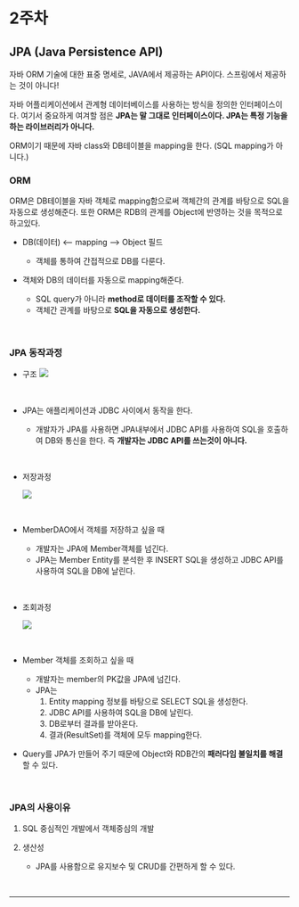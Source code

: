 2주차
===

## JPA (Java Persistence API)

자바 ORM 기술에 대한 표중 명세로, JAVA에서 제공하는 API이다. 스프링에서 제공하는 것이 아니다! <br>

자바 어플리케이션에서 관계형 데이터베이스를 사용하는 방식을 정의한 인터페이스이다. 여기서 중요하게 여겨할 점은 **JPA는 말 그대로 인터페이스이다. JPA는 특정 기능을 하는 라이브러리가 아니다.** <br>

ORM이기 때문에 자바 class와 DB테이블을 mapping을 한다. (SQL mapping가 아니다.)<br>

### ORM

ORM은 DB테이블을 자바 객체로 mapping함으로써 객체간의 관계를 바탕으로 SQL을 자동으로 생성해준다. 또한 ORM은 RDB의 관계를 Object에 반영하는 것을 목적으로 하고있다.

* DB(데이터) <-- mapping --> Object 필드

    * 객체를 통하여 간접적으로 DB를 다룬다.

* 객체와 DB의 데이터를 자동으로 mapping해준다.

    * SQL query가 아니라 **method로 데이터를 조작할 수 있다.**
    * 객체간 관계를 바탕으로 **SQL을 자동으로 생성한다.**

<br>

### JPA 동작과정

* 구조
    <img src = https://user-images.githubusercontent.com/74294325/107949834-330cdf00-6fd9-11eb-8fa8-8c2aa660f9fa.png>

<br>

* JPA는 애플리케이션과 JDBC 사이에서 동작을 한다.

    * 개발자가 JPA를 사용하면 JPA내부에서 JDBC API를 사용하여 SQL을 호출하여 DB와 통신을 한다. 즉 **개발자는 JDBC API를 쓰는것이 아니다.**


<br>

* 저장과정

    <img src = https://user-images.githubusercontent.com/74294325/107950003-75ceb700-6fd9-11eb-997d-e594467292a2.png>

<br>

* MemberDAO에서 객체를 저장하고 싶을 때

    * 개발자는 JPA에 Member객체를 넘긴다.
    * JPA는 Member Entity를 분석한 후 INSERT SQL을 생성하고 JDBC API를 사용하여 SQL을 DB에 날린다.

<br>

* 조회과정

    <img src = https://user-images.githubusercontent.com/74294325/107950142-ad3d6380-6fd9-11eb-998e-99bfae4c3e05.png>

<br>

* Member 객체를 조회하고 싶을 때

    * 개발자는 member의 PK값을 JPA에 넘긴다.
    * JPA는
        1. Entity mapping 정보를 바탕으로 SELECT SQL을 생성한다.
        2. JDBC API를 사용하여 SQL을 DB에 날린다.
        3. DB로부터 결과를 받아온다.
        4. 결과(ResultSet)를 객체에 모두 mapping한다. 

* Query를 JPA가 만들어 주기 때문에 Object와 RDB간의 **패러다임 불일치를 해결**할 수 있다.

<br>

### JPA의 사용이유

1. SQL 중심적인 개발에서 객체중심의 개발

2. 생산성

    * JPA를 사용함으로 유지보수 및 CRUD를 간편하게 할 수 있다.

<br>

---

<br>

